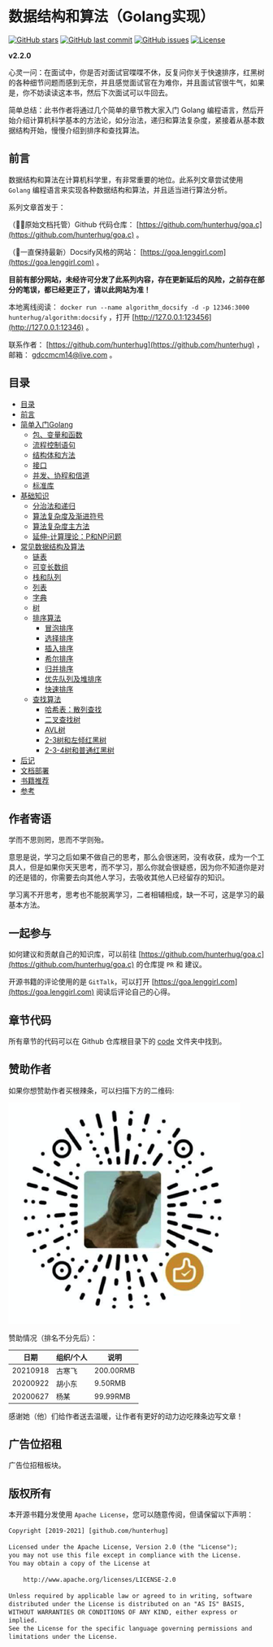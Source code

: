 # 数据结构和算法（Golang实现）

[![GitHub stars](https://img.shields.io/github/stars/hunterhug/goa.c.svg?style=social&label=Stars)](https://github.com/hunterhug/goa.c/stargazers)
[![GitHub last commit](https://img.shields.io/github/last-commit/hunterhug/goa.c.svg)](https://github.com/hunterhug/goa.c)
[![GitHub issues](https://img.shields.io/github/issues/hunterhug/goa.c.svg)](https://github.com/hunterhug/goa.c/issues)
[![License](https://img.shields.io/badge/license-Apache%202-4EB1BA.svg)](https://www.apache.org/licenses/LICENSE-2.0.html)

**v2.2.0**

心灵一问：在面试中，你是否对面试官喋喋不休，反复问你关于快速排序，红黑树的各种细节问题而感到无奈，并且感觉面试官在为难你，并且面试官很牛气，如果是，你不妨读读这本书，然后下次面试可以牛回去。

简单总结：此书作者将通过几个简单的章节教大家入门 Golang 编程语言，然后开始介绍计算机科学基本的方法论，如分治法，递归和算法复杂度，紧接着从基本数据结构开始，慢慢介绍到排序和查找算法。

## 前言

数据结构和算法在计算机科学里，有非常重要的地位。此系列文章尝试使用 `Golang` 编程语言来实现各种数据结构和算法，并且适当进行算法分析。

系列文章首发于：

（🧍‍♂️原始文档托管）Github 代码仓库： [https://github.com/hunterhug/goa.c](https://github.com/hunterhug/goa.c) 。

（🤔一直保持最新）Docsify风格的网站： [https://goa.lenggirl.com](https://goa.lenggirl.com) 。

**目前有部分网站，未经许可分发了此系列内容，存在更新延后的风险，之前存在部分的笔误，都已经更正了，请以此网站为准！**

本地离线阅读： `docker run --name algorithm_docsify -d -p 12346:3000 hunterhug/algorithm:docsify` ，打开 [http://127.0.0.1:123456](http://127.0.0.1:12346) 。

联系作者： [https://github.com/hunterhug](https://github.com/hunterhug) ，邮箱： gdccmcm14@live.com 。

## 目录

* [目录](README.md)
* [前言](basic/before.md)
* [简单入门Golang](golang/README.md)
    * [包、变量和函数](golang/basic.md)
    * [流程控制语句](golang/logic.md)
    * [结构体和方法](golang/struct.md)
    * [接口](golang/interface.md)
    * [并发、协程和信道](golang/concurrent.md)
    * [标准库](golang/lib.md)
* [基础知识](basic/README.md)
    * [分治法和递归](basic/rescuvie.md)
    * [算法复杂度及渐进符号](basic/dregee.md)
    * [算法复杂度主方法](basic/master_method.md)
    * [延伸-计算理论：P和NP问题](basic/p.md)
* [常见数据结构及算法](algorithm/README.md)
    * [链表](algorithm/link.md)
    * [可变长数组](algorithm/array_change.md)
    * [栈和队列](algorithm/stack_queues.md)
    * [列表](algorithm/list.md)
    * [字典](algorithm/dict.md)
    * [树](algorithm/tree.md)
    * [排序算法](algorithm/sort.md)
        * [冒泡排序](algorithm/sort/bubble_sort.md)
        * [选择排序](algorithm/sort/select_sort.md)
        * [插入排序](algorithm/sort/insert_sort.md)
        * [希尔排序](algorithm/sort/shell_sort.md)
        * [归并排序](algorithm/sort/merge_sort.md)
        * [优先队列及堆排序](algorithm/heaps.md)
        * [快速排序](algorithm/sort/quick_sort.md)
    * [查找算法](algorithm/search.md)
        * [哈希表：散列查找](algorithm/search/hash_find.md)
        * [二叉查找树](algorithm/search/bs_tree.md)
        * [AVL树](algorithm/search/avl_tree.md)
        * [2-3树和左倾红黑树](algorithm/search/llrb_tree.md)
        * [2-3-4树和普通红黑树](algorithm/search/rb_tree.md)
* [后记](basic/after.md)
* [文档部署](doc/install.md)
* [书籍推荐](doc/book.md)
* [参考](basic/refer.md)

## 作者寄语

学而不思则罔，思而不学则殆。

意思是说，学习之后如果不做自己的思考，那么会很迷罔，没有收获，成为一个工具人，但是如果你天天思考，而不学习，那么你就会很疑惑，因为你不知道你是对的还是错的，你需要去向其他人学习，去吸收其他人已经留存的知识。

学习离不开思考，思考也不能脱离学习，二者相辅相成，缺一不可，这是学习的最基本方法。

## 一起参与

如何建议和贡献自己的知识库，可以前往 [https://github.com/hunterhug/goa.c](https://github.com/hunterhug/goa.c) 的仓库提 `PR` 和 建议。

开源书籍的评论使用的是 `GitTalk`，可以打开 [https://goa.lenggirl.com](https://goa.lenggirl.com) 阅读后评论自己的心得。

## 章节代码

所有章节的代码可以在 Github 仓库根目录下的 [code](https://github.com/hunterhug/goa.c/tree/master/code) 文件夹中找到。

## 赞助作者

如果你想赞助作者买根辣条，可以扫描下方的二维码:

![/weixin.png](./picture/weixin.png)

赞助情况（排名不分先后）：

| 日期 | 组织/个人 | 说明 |
| ----- | ------- | ------- |
| 20210918 |    古寒飞  |   200.00RMB      |
| 20200922 |    胡小东  |   9.50RMB      |
| 20200627 |    杨某  |   99.99RMB      |

感谢她（他）们给作者送去温暖，让作者有更好的动力边吃辣条边写文章！

## 广告位招租

广告位招租板块。

## 版权所有

本开源书籍分发使用 `Apache License`，您可以随意传阅，但请保留以下声明：

```
Copyright [2019-2021] [github.com/hunterhug]

Licensed under the Apache License, Version 2.0 (the "License");
you may not use this file except in compliance with the License.
You may obtain a copy of the License at

    http://www.apache.org/licenses/LICENSE-2.0

Unless required by applicable law or agreed to in writing, software
distributed under the License is distributed on an "AS IS" BASIS,
WITHOUT WARRANTIES OR CONDITIONS OF ANY KIND, either express or implied.
See the License for the specific language governing permissions and
limitations under the License.
```